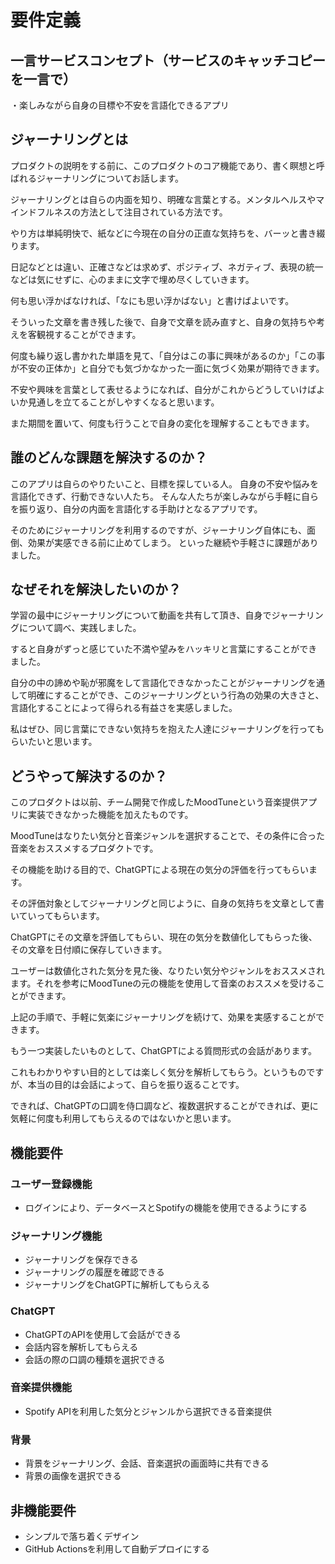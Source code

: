 # 要件定義
## 一言サービスコンセプト（サービスのキャッチコピーを一言で）
・楽しみながら自身の目標や不安を言語化できるアプリ

## ジャーナリングとは
プロダクトの説明をする前に、このプロダクトのコア機能であり、書く瞑想と呼ばれるジャーナリングについてお話します。

ジャーナリングとは自らの内面を知り、明確な言葉とする。メンタルヘルスやマインドフルネスの方法として注目されている方法です。

やり方は単純明快で、紙などに今現在の自分の正直な気持ちを、バーッと書き綴ります。

日記などとは違い、正確さなどは求めず、ポジティブ、ネガティブ、表現の統一などは気にせずに、心のままに文字で埋め尽くしていきます。

何も思い浮かばなければ、「なにも思い浮かばない」と書けばよいです。

そういった文章を書き残した後で、自身で文章を読み直すと、自身の気持ちや考えを客観視することができます。

何度も繰り返し書かれた単語を見て、「自分はこの事に興味があるのか」「この事が不安の正体か」と自分でも気づかなかった一面に気づく効果が期待できます。

不安や興味を言葉として表せるようになれば、自分がこれからどうしていけばよいか見通しを立てることがしやすくなると思います。

また期間を置いて、何度も行うことで自身の変化を理解することもできます。
## 誰のどんな課題を解決するのか？
このアプリは自らのやりたいこと、目標を探している人。
自身の不安や悩みを言語化できず、行動できない人たち。
そんな人たちが楽しみながら手軽に自らを振り返り、自分の内面を言語化する手助けとなるアプリです。

そのためにジャーナリングを利用するのですが、ジャーナリング自体にも、面倒、効果が実感できる前に止めてしまう。
といった継続や手軽さに課題がありました。
## なぜそれを解決したいのか？
学習の最中にジャーナリングについて動画を共有して頂き、自身でジャーナリングについて調べ、実践しました。

すると自身がずっと感じていた不満や望みをハッキリと言葉にすることができました。

自分の中の諦めや恥が邪魔をして言語化できなかったことがジャーナリングを通して明確にすることができ、このジャーナリングという行為の効果の大きさと、言語化することによって得られる有益さを実感しました。

私はぜひ、同じ言葉にできない気持ちを抱えた人達にジャーナリングを行ってもらいたいと思います。
## どうやって解決するのか？
このプロダクトは以前、チーム開発で作成したMoodTuneという音楽提供アプリに実装できなかった機能を加えたものです。

MoodTuneはなりたい気分と音楽ジャンルを選択することで、その条件に合った音楽をおススメするプロダクトです。

その機能を助ける目的で、ChatGPTによる現在の気分の評価を行ってもらいます。

その評価対象としてジャーナリングと同じように、自身の気持ちを文章として書いていってもらいます。

ChatGPTにその文章を評価してもらい、現在の気分を数値化してもらった後、その文章を日付順に保存していきます。

ユーザーは数値化された気分を見た後、なりたい気分やジャンルをおススメされます。それを参考にMoodTuneの元の機能を使用して音楽のおススメを受けることができます。

上記の手順で、手軽に気楽にジャーナリングを続けて、効果を実感することができます。

もう一つ実装したいものとして、ChatGPTによる質問形式の会話があります。

これもわかりやすい目的としては楽しく気分を解析してもらう。というものですが、本当の目的は会話によって、自らを振り返ることです。

できれば、ChatGPTの口調を侍口調など、複数選択することができれば、更に気軽に何度も利用してもらえるのではないかと思います。
## 機能要件
### ユーザー登録機能
- ログインにより、データベースとSpotifyの機能を使用できるようにする

### ジャーナリング機能
- ジャーナリングを保存できる
- ジャーナリングの履歴を確認できる
- ジャーナリングをChatGPTに解析してもらえる

### ChatGPT
- ChatGPTのAPIを使用して会話ができる
- 会話内容を解析してもらえる
- 会話の際の口調の種類を選択できる

### 音楽提供機能
- Spotify APIを利用した気分とジャンルから選択できる音楽提供

### 背景
- 背景をジャーナリング、会話、音楽選択の画面時に共有できる
- 背景の画像を選択できる
## 非機能要件
- シンプルで落ち着くデザイン
- GitHub Actionsを利用して自動デプロイにする

